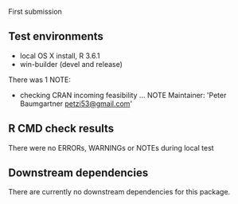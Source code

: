 First submission

## Test environments
* local OS X install, R 3.6.1
* win-builder (devel and release)

There was 1 NOTE:
* checking CRAN incoming feasibility ... NOTE
Maintainer: 'Peter Baumgartner <petzi53@gmail.com>'

## R CMD check results
There were no ERRORs, WARNINGs or NOTEs during local test

## Downstream dependencies
There are currently no downstream dependencies for this package.
